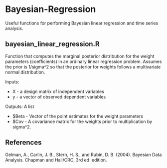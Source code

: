 # Bayesian-Regression
Useful functions for performing Bayesian linear regression and time series analysis.

## bayesian_linear_regression.R 
Function that computes the marginal posterior distribution for the weight parameters (coefficients) in an ordinary linear regression problem. Assumes the prior is 1/sigma^2 so that the posterior for weights follows a multivariate normal distribution.

Inputs:
+ X - a design matrix of independent variables
+ y - a vector of observed dependent variables

Outputs: A list

+ $Beta - Vector of the point estimates for the weight parameters
+ $Cov - A covariance matrix for the weights prior to multiplication by sigma^2.

## References
Gelman, A., Carlin, J. B., Stern, H. S., and Rubin, D. B. (2004). Bayesian Data Analysis. Chapman and Hall/CRC, 3rd ed. edition.

